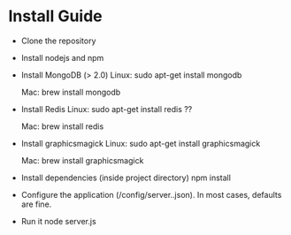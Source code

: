 Install Guide
=============

* Clone the repository
* Install nodejs and npm
* Install MongoDB (> 2.0)
	Linux:
	sudo apt-get install mongodb

	Mac:
	brew install mongodb
* Install Redis
	Linux:
	sudo apt-get install redis ??

	Mac:
	brew install redis
* Install graphicsmagick
	Linux:
	sudo apt-get install graphicsmagick

	Mac:
	brew install graphicsmagick
* Install dependencies
	(inside project directory)
	npm install
* Configure the application (/config/server.<env>.json). In most cases, defaults are fine.
* Run it
	node server.js
